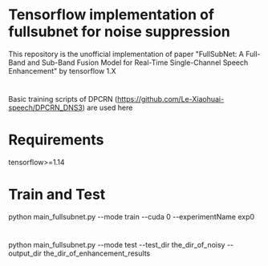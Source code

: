 # Tensorflow implementation of fullsubnet for noise suppression
This repository is the unofficial implementation of paper "FullSubNet: A Full-Band and Sub-Band Fusion Model for Real-Time Single-Channel Speech Enhancement" by tensorflow 1.X
#
Basic training scripts of DPCRN (https://github.com/Le-Xiaohuai-speech/DPCRN_DNS3) are used here
# Requirements
tensorflow>=1.14
# Train and Test
python main_fullsubnet.py --mode train --cuda 0 --experimentName exp0
#
python main_fullsubnet.py --mode test --test_dir the_dir_of_noisy --output_dir the_dir_of_enhancement_results
